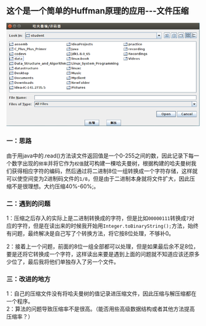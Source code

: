 ## 这个是一个简单的Huffman原理的应用---文件压缩

![](images/start.png)

### 一：思路
由于用java中的.read()方法读文件返回值是一个0-255之间的数，因此记录下每一个数字出现的`频率`并将它作为`权值`就可构建一棵哈夫曼树，根据构建的哈夫曼树我们获得相应字符的编码，然后通过将二进制8位一组转换成一个字符存储，这样就可以使空间变为2进制码文件的`1/8`，但是由于二进制本身就将文件扩大，因此压缩不是很理想。大约压缩40%-60%;。

### 二：遇到的问题
1：压缩之后存入的实际上是二进制转换成的字符，但是比如`00000111`转换成`7`对应的字符，但是在读出来的时候我开始用`Integer.toBinaryString();`方法，始终有问题，最终解决是自己写了个转换方法，将它按8位处理，不够补0。  

2：接着上一个问题，前面的8位一组全部都可以处理，但是如果最后余不足8位，要是还将它转换成一个字符，这样读出来要是遇到上面的问题就不知道应该还原多少位了，最后我将他们单独存入了另一个文件。  

### 三：改进的地方  
1：自己的压缩文件没有将哈夫曼树的值记录进压缩文件，因此压缩与解压缩都在一个程序。  
2：算法的问题导致压缩率不是很高。（能否用些高级数据结构或者其他方法提高压缩率？）
